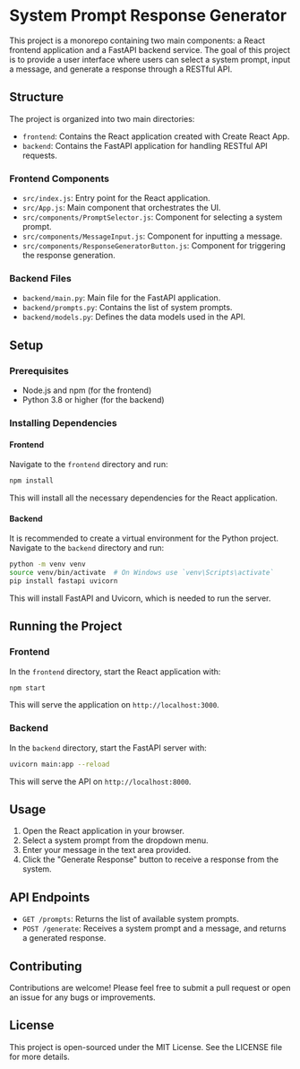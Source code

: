 # System Prompt Response Generator

This project is a monorepo containing two main components: a React frontend application and a FastAPI backend service. The goal of this project is to provide a user interface where users can select a system prompt, input a message, and generate a response through a RESTful API.

## Structure

The project is organized into two main directories:

- `frontend`: Contains the React application created with Create React App.
- `backend`: Contains the FastAPI application for handling RESTful API requests.

### Frontend Components

- `src/index.js`: Entry point for the React application.
- `src/App.js`: Main component that orchestrates the UI.
- `src/components/PromptSelector.js`: Component for selecting a system prompt.
- `src/components/MessageInput.js`: Component for inputting a message.
- `src/components/ResponseGeneratorButton.js`: Component for triggering the response generation.

### Backend Files

- `backend/main.py`: Main file for the FastAPI application.
- `backend/prompts.py`: Contains the list of system prompts.
- `backend/models.py`: Defines the data models used in the API.

## Setup

### Prerequisites

- Node.js and npm (for the frontend)
- Python 3.8 or higher (for the backend)

### Installing Dependencies

#### Frontend

Navigate to the `frontend` directory and run:

```bash
npm install
```

This will install all the necessary dependencies for the React application.

#### Backend

It is recommended to create a virtual environment for the Python project. Navigate to the `backend` directory and run:

```bash
python -m venv venv
source venv/bin/activate  # On Windows use `venv\Scripts\activate`
pip install fastapi uvicorn
```

This will install FastAPI and Uvicorn, which is needed to run the server.

## Running the Project

### Frontend

In the `frontend` directory, start the React application with:

```bash
npm start
```

This will serve the application on `http://localhost:3000`.

### Backend

In the `backend` directory, start the FastAPI server with:

```bash
uvicorn main:app --reload
```

This will serve the API on `http://localhost:8000`.

## Usage

1. Open the React application in your browser.
2. Select a system prompt from the dropdown menu.
3. Enter your message in the text area provided.
4. Click the "Generate Response" button to receive a response from the system.

## API Endpoints

- `GET /prompts`: Returns the list of available system prompts.
- `POST /generate`: Receives a system prompt and a message, and returns a generated response.

## Contributing

Contributions are welcome! Please feel free to submit a pull request or open an issue for any bugs or improvements.

## License

This project is open-sourced under the MIT License. See the LICENSE file for more details.
